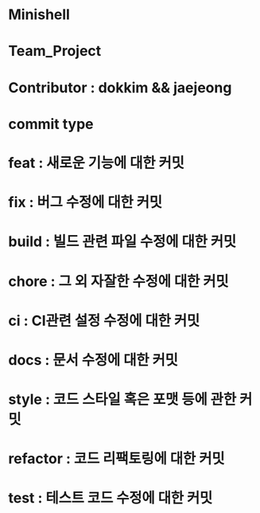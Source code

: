 # Minishell

# Team_Project
# Contributor : dokkim && jaejeong

# commit type

# feat : 새로운 기능에 대한 커밋
# fix : 버그 수정에 대한 커밋
# build : 빌드 관련 파일 수정에 대한 커밋
# chore : 그 외 자잘한 수정에 대한 커밋
# ci : CI관련 설정 수정에 대한 커밋
# docs : 문서 수정에 대한 커밋
# style : 코드 스타일 혹은 포맷 등에 관한 커밋
# refactor : 코드 리팩토링에 대한 커밋
# test : 테스트 코드 수정에 대한 커밋

